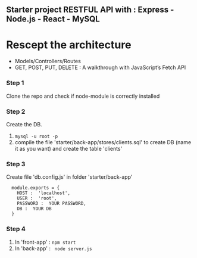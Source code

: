 ## Starter project RESTFUL API with : Express - Node.js - React - MySQL 

# Rescept the architecture
- Models/Controllers/Routes
- GET, POST, PUT, DELETE : A walkthrough with JavaScript’s Fetch API

### Step 1
 Clone the repo  and check if node-module is correctly installed
 
### Step 2 
  Create the DB. 
   1) ```mysql -u root -p```
   2) compile the file 'starter/back-app/stores/clients.sql' to create DB (name it as you want) and create the table 'clients'
 
### Step 3
  Create file 'db.config.js' in folder 'starter/back-app'
  ```
    module.exports = {
      HOST :  'localhost', 
      USER :  'root', 
      PASSWORD :  YOUR PASSWORD,
      DB :  YOUR DB
    }
```

### Step 4
 1) In 'front-app' : ```npm start```
 2) In 'back-app' : ``` node server.js```


 
